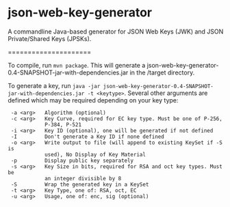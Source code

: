 json-web-key-generator
======================

A commandline Java-based generator for JSON Web Keys (JWK) and JSON Private/Shared Keys (JPSKs).

=====================

To compile, run `mvn package`. This will generate a json-web-key-generator-0.4-SNAPSHOT-jar-with-dependencies.jar in the /target directory.

To generate a key, run `java -jar json-web-key-generator-0.4-SNAPSHOT-jar-with-dependencies.jar -t <keytype>`. Several other arguments are defined which may be required depending on your key type:

```
 -a <arg>   Algorithm (optional)
 -c <arg>   Key Curve, required for EC key type. Must be one of P-256,
            P-384, P-521
 -i <arg>   Key ID (optional), one will be generated if not defined
 -I         Don't generate a Key ID if none defined
 -o <arg>   Write output to file (will append to existing KeySet if -S is
            used), No Display of Key Material
 -p         Display public key separately
 -s <arg>   Key Size in bits, required for RSA and oct key types. Must be
            an integer divisible by 8
 -S         Wrap the generated key in a KeySet
 -t <arg>   Key Type, one of: RSA, oct, EC
 -u <arg>   Usage, one of: enc, sig (optional)
```
